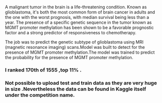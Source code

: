 A malignant tumor in the brain is a life-threatening condition. Known as glioblastoma, it's both the most common form of brain cancer in adults and the one with the worst prognosis, with median survival being less than a year. The presence of a specific genetic sequence in the tumor known as MGMT promoter methylation has been shown to be a favorable prognostic factor and a strong predictor of responsiveness to chemotherapy.


The job was to predict the genetic subtype of glioblastoma using MRI (magnetic resonance imaging) scans.Model was built to detect for the presence of MGMT promoter methylation.The model was trained to predict the probability for the presence of MGMT promoter methylation.


### I ranked 170th of 1555 ,top 11% .

### Not possible to upload test and train data as they are very huge in size .Nevertheless the data can be found in Kaggle itself under the competition name.
